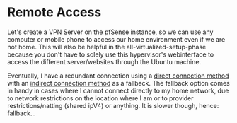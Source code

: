 # Remote Access

Let's create a VPN Server on the pfSense instance, so we can use any computer or mobile phone to access our home environment even if we are not home. This will also be helpful in the all-virtualized-setup-phase because you don't have to solely use this hypervisor's webinterface to access the different server/websites through the Ubuntu machine. 

Eventually, I have a redundant connection using a [direct connection method](../../direct%20method) with an [indirect connection method](../../indirect%20method) as a fallback. The fallback option comes in handy in cases where I cannot connect directly to my home network, due to network restrictions on the location where I am or to provider restrictions/natting (shared ipV4) or anything. It is slower though, hence: fallback...